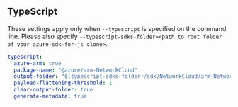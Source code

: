 ## TypeScript

These settings apply only when `--typescript` is specified on the command line.
Please also specify `--typescript-sdks-folder=<path to root folder of your azure-sdk-for-js clone>`.

``` yaml $(typescript)
typescript:
  azure-arm: true
  package-name: "@azure/arm-NetworkCloud"
  output-folder: "$(typescript-sdks-folder)/sdk/NetworkCloud/arm-NetworkCloud"
  payload-flattening-threshold: 1
  clear-output-folder: true
  generate-metadata: true
```